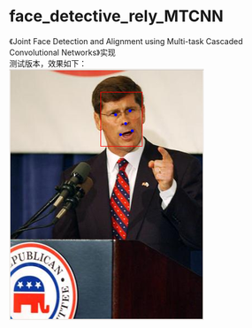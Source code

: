 # face_detective_rely_MTCNN
《Joint Face Detection and Alignment using Multi-task Cascaded Convolutional Networks》实现<br>
测试版本，效果如下：<br>
![img](https://github.com/JK-Rao/face_detective_rely_MTCNN/blob/master/imgs/test.png)
